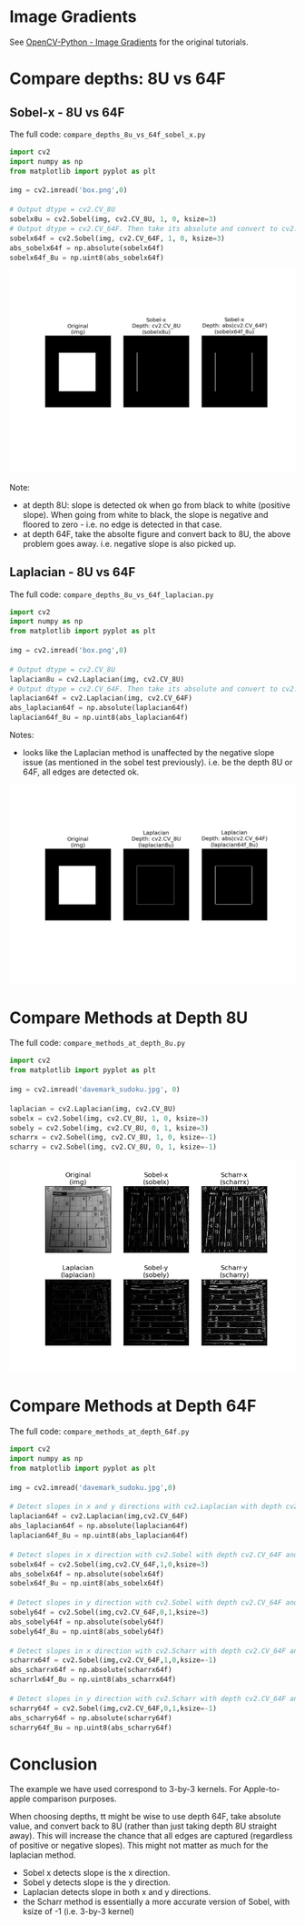 # Image Gradients

See [OpenCV-Python - Image Gradients](https://opencv-python-tutroals.readthedocs.org/en/latest/py_tutorials/py_imgproc/py_gradients/py_gradients.html#gradients) for the original tutorials.

# Compare depths: 8U vs 64F

## Sobel-x - 8U vs 64F

The full code: `compare_depths_8u_vs_64f_sobel_x.py`

```python
import cv2
import numpy as np
from matplotlib import pyplot as plt

img = cv2.imread('box.png',0)

# Output dtype = cv2.CV_8U
sobelx8u = cv2.Sobel(img, cv2.CV_8U, 1, 0, ksize=3)
# Output dtype = cv2.CV_64F. Then take its absolute and convert to cv2.CV_8U
sobelx64f = cv2.Sobel(img, cv2.CV_64F, 1, 0, ksize=3)
abs_sobelx64f = np.absolute(sobelx64f)
sobelx64f_8u = np.uint8(abs_sobelx64f)
```

![compare_depths_8u_vs_64f_sobel_x_box.png](./screenshots/compare_depths_8u_vs_64f_sobel_x_box.png)

Note: 

- at depth 8U: slope is detected ok when go from black to white (positive slope). When going from white to black, the slope is negative and floored to zero - i.e. no edge is detected in that case.
- at depth 64F, take the absolte figure and convert back to 8U, the above problem goes away. i.e. negative slope is also picked up.

## Laplacian - 8U vs 64F

The full code: `compare_depths_8u_vs_64f_laplacian.py`

```python
import cv2
import numpy as np
from matplotlib import pyplot as plt

img = cv2.imread('box.png',0)

# Output dtype = cv2.CV_8U
laplacian8u = cv2.Laplacian(img, cv2.CV_8U)
# Output dtype = cv2.CV_64F. Then take its absolute and convert to cv2.CV_8U
laplacian64f = cv2.Laplacian(img, cv2.CV_64F)
abs_laplacian64f = np.absolute(laplacian64f)
laplacian64f_8u = np.uint8(abs_laplacian64f)
```

Notes:

- looks like the Laplacian method is unaffected by the negative slope issue (as mentioned in the sobel test previously). i.e. be the depth 8U or 64F, all edges are detected ok.

![compare_depths_8u_vs_64f_laplacian_box.png](./screenshots/compare_depths_8u_vs_64f_laplacian_box.png)

# Compare Methods at Depth 8U 

The full code: `compare_methods_at_depth_8u.py`

```python
import cv2
from matplotlib import pyplot as plt

img = cv2.imread('davemark_sudoku.jpg', 0)

laplacian = cv2.Laplacian(img, cv2.CV_8U)
sobelx = cv2.Sobel(img, cv2.CV_8U, 1, 0, ksize=3)
sobely = cv2.Sobel(img, cv2.CV_8U, 0, 1, ksize=3)
scharrx = cv2.Sobel(img, cv2.CV_8U, 1, 0, ksize=-1)
scharry = cv2.Sobel(img, cv2.CV_8U, 0, 1, ksize=-1)
```

![compare_methods_at_depth_8u_sudoku.png](./screenshots/compare_methods_at_depth_8u_sudoku.png)

# Compare Methods at Depth 64F

The full code: `compare_methods_at_depth_64f.py`

```python
import cv2
import numpy as np
from matplotlib import pyplot as plt

img = cv2.imread('davemark_sudoku.jpg',0)

# Detect slopes in x and y directions with cv2.Laplacian with depth cv2.CV_64F and convert back to cv2.CV_8U
laplacian64f = cv2.Laplacian(img,cv2.CV_64F)
abs_laplacian64f = np.absolute(laplacian64f)
laplacian64f_8u = np.uint8(abs_laplacian64f)

# Detect slopes in x direction with cv2.Sobel with depth cv2.CV_64F and convert back to cv2.CV_8U
sobelx64f = cv2.Sobel(img,cv2.CV_64F,1,0,ksize=3)
abs_sobelx64f = np.absolute(sobelx64f)
sobelx64f_8u = np.uint8(abs_sobelx64f)

# Detect slopes in y direction with cv2.Sobel with depth cv2.CV_64F and convert back to cv2.CV_8U
sobely64f = cv2.Sobel(img,cv2.CV_64F,0,1,ksize=3)
abs_sobely64f = np.absolute(sobely64f)
sobely64f_8u = np.uint8(abs_sobely64f)

# Detect slopes in x direction with cv2.Scharr with depth cv2.CV_64F and convert back to cv2.CV_8U
scharrx64f = cv2.Sobel(img,cv2.CV_64F,1,0,ksize=-1)
abs_scharrx64f = np.absolute(scharrx64f)
scharrlx64f_8u = np.uint8(abs_scharrx64f)

# Detect slopes in y direction with cv2.Scharr with depth cv2.CV_64F and convert back to cv2.CV_8U
scharry64f = cv2.Sobel(img,cv2.CV_64F,0,1,ksize=-1)
abs_scharry64f = np.absolute(scharry64f)
scharry64f_8u = np.uint8(abs_scharry64f)
```

# Conclusion

The example we have used correspond to 3-by-3 kernels. For Apple-to-apple comparison purposes.

When choosing depths, tt might be wise to use depth 64F, take absolute value, and convert back to 8U (rather than just taking depth 8U straight away). This will increase the chance that all edges are captured (regardless of positive or negative slopes). This might not matter as much for the laplacian method.

- Sobel x detects slope is the x direction.
- Sobel y detects slope is the y direction.
- Laplacian detects slope in both x and y directions.
- the Scharr method is essentially a more accurate version of Sobel, with ksize of -1 (i.e. 3-by-3 kernel)
